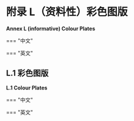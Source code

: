 # 附录 L（资料性）彩色图版

**Annex L (informative) Colour Plates**

=== "中文"

=== "英文"


## L.1 彩色图版

**L.1 Colour Plates**

=== "中文"

=== "英文"
